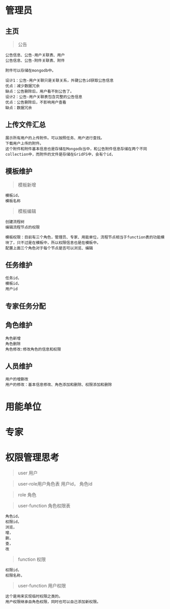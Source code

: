 # 管理员

## 主页

>公告


    公告信息、公告-用户关联表、用户
    公告信息、公告-附件关联表、附件

    附件可以存储在mongodb中。

    设计1：公告-用户关联只是关联关系，外键公告id获取公告信息
    优点：减少数据冗余
    缺点：公告删除后，用户看不到公告了。
    设计2：公告-用户关联表包含完整的公告信息
    优点：公告删除后，不影响用户查看
    缺点：数据冗余

## 上传文件汇总

    展示所有用户的上传附件。可以按照任务、用户进行查找。
    下载用户上传的附件。
    这个附件和附件基本信息也是存储在Mongodb当中，和公告附件信息存储在两个不同collection中，而附件的文件是存储在GridFS中，会有个id，

## 模板维护

>模板新增

    模板id，
    模板名称

>模板编辑

    创建流程树
    编辑流程节点的权限

    模板权限：目前有三个角色，管理员、专家、用能单位，流程节点相当于function表的功能模块了，只不过是在模板中，所以权限信息也是在模板中。
    配置上面三个角色对于每个节点是否可以浏览、编辑
>

## 任务维护

    任务id，
    模板id，
    用户id

## 专家任务分配

    

## 角色维护

    角色新增
    角色删除
    角色修改:修改角色的信息和权限

## 人员维护

    用户的增删改
    用户的修改：基本信息修改、角色添加和删除、权限添加和删除



# 用能单位

# 专家

# 权限管理思考

>user 用户

>user-role用户角色表
    用户id，
    角色id

>role 角色

>user-function 角色权限表

    角色id，
    权限id，
    浏览，
    增，
    删，
    查，
    改

>function 权限

    权限id，
    权限名称，

>user-function 用户权限

    这个是用来实现临时权限之类的。
    用户权限继承自角色权限，同时也可以自己添加新权限。
